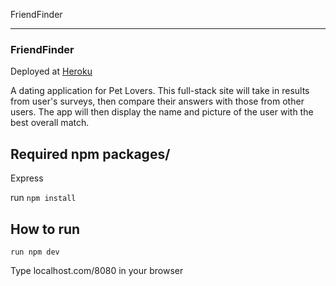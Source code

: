 FriendFinder

<hr>

### FriendFinder

Deployed at [Heroku]()

A dating application for Pet Lovers. This full-stack site will take in results from user's surveys, then compare their answers with those from other users.
The app will then display the name and picture of the user with the best overall match.

## Required npm packages/

Express

run `npm install`



## How to run

`run npm dev`

Type localhost.com/8080 in your browser
